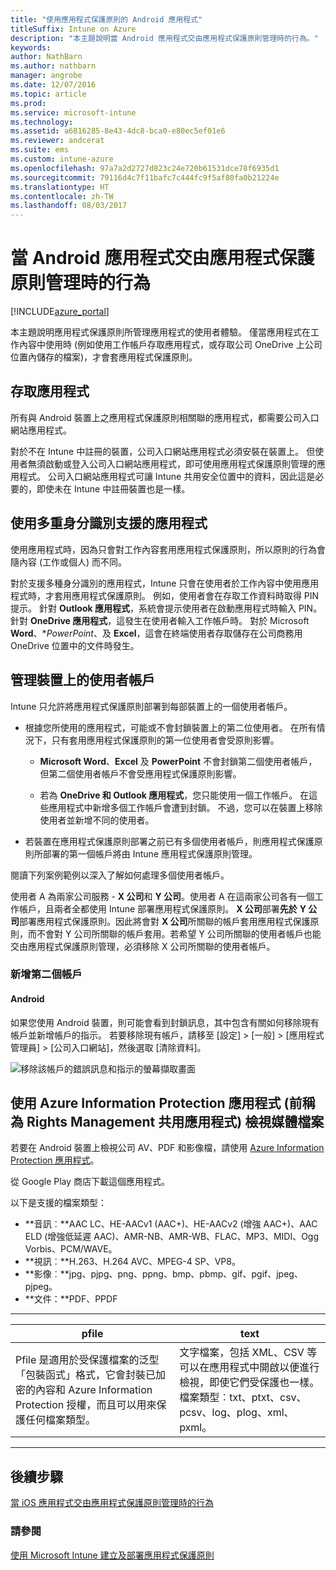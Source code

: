 ```yaml
---
title: "使用應用程式保護原則的 Android 應用程式"
titleSuffix: Intune on Azure
description: "本主題說明當 Android 應用程式交由應用程式保護原則管理時的行為。"
keywords: 
author: NathBarn
ms.author: nathbarn
manager: angrobe
ms.date: 12/07/2016
ms.topic: article
ms.prod: 
ms.service: microsoft-intune
ms.technology: 
ms.assetid: a6816285-8e43-4dc8-bca0-e80ec5ef01e6
ms.reviewer: andcerat
ms.suite: ems
ms.custom: intune-azure
ms.openlocfilehash: 97a7a2d2727d823c24e720b61531dce78f6935d1
ms.sourcegitcommit: 79116d4c7f11bafc7c444fc9f5af80fa0b21224e
ms.translationtype: HT
ms.contentlocale: zh-TW
ms.lasthandoff: 08/03/2017
---
```

# <a name="what-to-expect-when-your-android-app-is-managed-by-app-protection-policies"></a>當 Android 應用程式交由應用程式保護原則管理時的行為 

[!INCLUDE[azure_portal](./includes/azure_portal.md)]

本主題說明應用程式保護原則所管理應用程式的使用者體驗。 僅當應用程式在工作內容中使用時 (例如使用工作帳戶存取應用程式，或存取公司 OneDrive 上公司位置內儲存的檔案)，才會套應用程式保護原則。
##  <a name="accessing-apps"></a>存取應用程式

所有與 Android 裝置上之應用程式保護原則相關聯的應用程式，都需要公司入口網站應用程式。

對於不在 Intune 中註冊的裝置，公司入口網站應用程式必須安裝在裝置上。 但使用者無須啟動或登入公司入口網站應用程式，即可使用應用程式保護原則管理的應用程式。
公司入口網站應用程式可讓 Intune 共用安全位置中的資料，因此這是必要的，即使未在 Intune 中註冊裝置也是一樣。


##  <a name="using-apps-with-multi-identity-support"></a>使用多重身分識別支援的應用程式

使用應用程式時，因為只會對工作內容套用應用程式保護原則，所以原則的行為會隨內容 (工作或個人) 而不同。

對於支援多種身分識別的應用程式，Intune 只會在使用者於工作內容中使用應用程式時，才套用應用程式保護原則。  例如，使用者會在存取工作資料時取得 PIN 提示。  針對 **Outlook 應用程式**，系統會提示使用者在啟動應用程式時輸入 PIN。 針對 **OneDrive 應用程式**，這發生在使用者輸入工作帳戶時。  對於 Microsoft **Word**、**PowerPoint*、及 **Excel**，這會在終端使用者存取儲存在公司商務用 OneDrive 位置中的文件時發生。
##  <a name="managing-user-accounts-on-the-device"></a>管理裝置上的使用者帳戶

Intune 只允許將應用程式保護原則部署到每部裝置上的一個使用者帳戶。

* 根據您所使用的應用程式，可能或不會封鎖裝置上的第二位使用者。 在所有情況下，只有套用應用程式保護原則的第一位使用者會受原則影響。

  * **Microsoft Word**、**Excel** 及 **PowerPoint** 不會封鎖第二個使用者帳戶，但第二個使用者帳戶不會受應用程式保護原則影響。

  * 若為 **OneDrive 和 Outlook 應用程式**，您只能使用一個工作帳戶。  在這些應用程式中新增多個工作帳戶會遭到封鎖。  不過，您可以在裝置上移除使用者並新增不同的使用者。


* 若裝置在應用程式保護原則部署之前已有多個使用者帳戶，則應用程式保護原則所部署的第一個帳戶將由 Intune 應用程式保護原則管理。


閱讀下列案例範例以深入了解如何處理多個使用者帳戶。

使用者 A 為兩家公司服務 - **X 公司**和 **Y 公司**。使用者 A 在這兩家公司各有一個工作帳戶，且兩者全都使用 Intune 部署應用程式保護原則。 **X 公司**部署**先於** **Y 公司**部署應用程式保護原則。因此將會對 **X 公司**所關聯的帳戶套用應用程式保護原則，而不會對 Y 公司所關聯的帳戶套用。若希望 Y 公司所關聯的使用者帳戶也能交由應用程式保護原則管理，必須移除 X 公司所關聯的使用者帳戶。
### <a name="adding-a-second-account"></a>新增第二個帳戶
####  <a name="android"></a>Android
如果您使用 Android 裝置，則可能會看到封鎖訊息，其中包含有關如何移除現有帳戶並新增帳戶的指示。  若要移除現有帳戶，請移至 [設定] &gt; [一般] &gt; [應用程式管理員] &gt; [公司入口網站]，然後選取 [清除資料]。

![移除該帳戶的錯誤訊息和指示的螢幕擷取畫面](./media/android-switch-user.png)

##  <a name="viewing-media-files-with-the-azure-information-protection-app-previously-known-as-rights-management-sharing-app"></a>使用 Azure Information Protection 應用程式 (前稱為 Rights Management 共用應用程式) 檢視媒體檔案
若要在 Android 裝置上檢視公司 AV、PDF 和影像檔，請使用 [Azure Information Protection 應用程式](https://play.google.com/store/apps/details?id=com.microsoft.ipviewer)。

從 Google Play 商店下載這個應用程式。  

以下是支援的檔案類型：

* **音訊︰**AAC LC、HE-AACv1 (AAC+)、HE-AACv2 (增強 AAC+)、AAC ELD (增強低延遲 AAC)、AMR-NB、AMR-WB、FLAC、MP3、MIDI、Ogg Vorbis、PCM/WAVE。
* **視訊︰**H.263、H.264 AVC、MPEG-4 SP、VP8。
* **影像︰**jpg、pjpg、png、ppng、bmp、pbmp、gif、pgif、jpeg、pjpeg。
* **文件：**PDF、PPDF

------------
|**pfile**|**text**|
|----|----|
|Pfile 是適用於受保護檔案的泛型「包裝函式」格式，它會封裝已加密的內容和 Azure Information Protection 授權，而且可以用來保護任何檔案類型。|文字檔案，包括 XML、CSV 等可以在應用程式中開啟以便進行檢視，即使它們受保護也一樣。 檔案類型︰txt、ptxt、csv、pcsv、log、plog、xml、pxml。|
---------------
## <a name="next-steps"></a>後續步驟
[當 iOS 應用程式交由應用程式保護原則管理時的行為](app-protection-enabled-apps-ios.md)

### <a name="see-also"></a>請參閱
[使用 Microsoft Intune 建立及部署應用程式保護原則](app-protection-policies.md)

